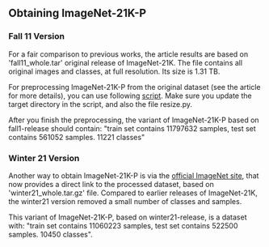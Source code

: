 ## Obtaining ImageNet-21K-P

### Fall 11 Version
For a fair comparison to previous works, the article results are based on 'fall11_whole.tar' original release of ImageNet-21K.
The file contains all original images and classes, at full resolution. Its size is 1.31 TB.

For preprocessing ImageNet-21K-P from the original dataset (see the article for more details), you can use following [script](./processing_script.sh).
Make sure you update the target directory in the script, and also the file resize.py.

After you finish the preprocessing, the variant of ImageNet-21K-P based on fall1-release should contain:
"train set contains 11797632 samples, test set contains 561052 samples. 11221 classes"

### Winter 21 Version
Another way to obtain ImageNet-21K-P is via the [official ImageNet site](https://image-net.org/download.php), that now provides a direct link to the processed dataset, based on 'winter21_whole.tar.gz' file.
Compared to earlier releases of ImageNet-21K, the winter21 version removed a small number of classes and samples.

This variant of ImageNet-21K-P, based on winter21-release, is a dataset with:
"train set contains 11060223 samples, test set contains 522500 samples. 10450 classes".